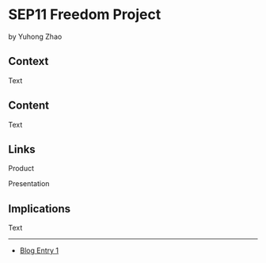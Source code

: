 # SEP11 Freedom Project
by Yuhong Zhao

## Context
Text

## Content
Text

## Links

Product

Presentation

## Implications
Text

---

* [Blog Entry 1](entries/entry01.md)
